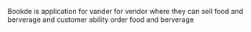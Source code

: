 Bookde is application for vander for vendor where they can sell food and berverage and customer ability order  food and berverage 

